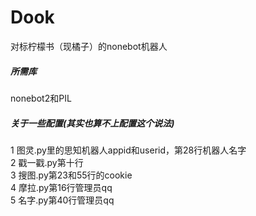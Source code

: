 # Dook
对标柠檬书（现橘子）的nonebot机器人
<h5>所需库</h5>
<p>nonebot2和PIL</p>
<h5>关于一些配置(其实也算不上配置这个说法)</h5>  
<p>1 图灵.py里的思知机器人appid和userid，第28行机器人名字
  <br>
2 戳一戳.py第十行
  <br>
3 搜图.py第23和55行的cookie
  <br>
4 摩拉.py第16行管理员qq
  <br>
5 名字.py第40行管理员qq
</p>
